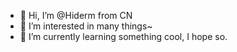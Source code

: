 - 👋 Hi, I’m @Hiderm from CN
- 👀 I’m interested in many things~
- 🌱 I’m currently learning something cool, I hope so.

<!---
Hiderm/Hiderm is a ✨ special ✨ repository because its `README.md` (this file) appears on your GitHub profile.
You can click the Preview link to take a look at your changes.
--->
